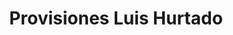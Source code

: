 ---
title: "Provisiones Luis Hurtado"
url: /vina-del-mar/provisiones-luis-hurtado/
shop: comodidad
---